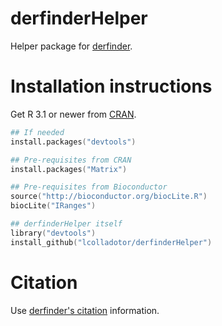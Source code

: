 derfinderHelper
===============

Helper package for [derfinder](https://github.com/lcolladotor/derfinder).

# Installation instructions

Get R 3.1 or newer from [CRAN](http://cran.r-project.org/).

```S
## If needed
install.packages("devtools")

## Pre-requisites from CRAN
install.packages("Matrix")

## Pre-requisites from Bioconductor
source("http://bioconductor.org/biocLite.R")
biocLite("IRanges")

## derfinderHelper itself
library("devtools")
install_github("lcolladotor/derfinderHelper")
```

# Citation

Use [derfinder's citation](https://github.com/lcolladotor/derfinder#citation) information.
